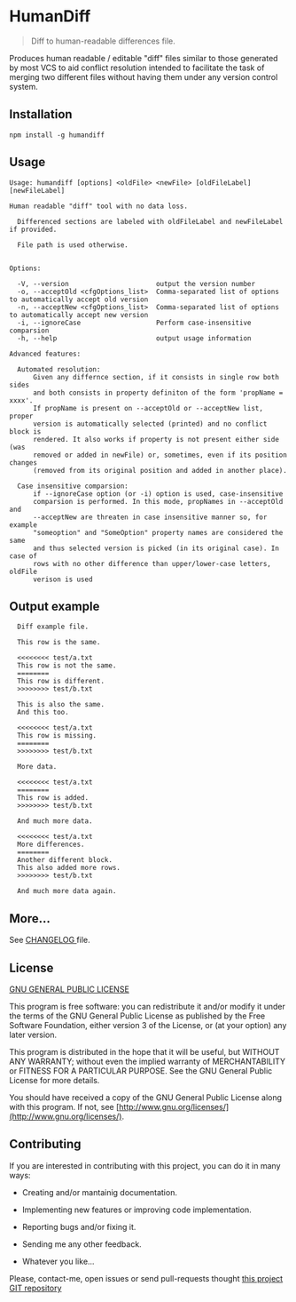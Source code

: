 HumanDiff
=========

> Diff to human-readable differences file.

Produces human readable / editable "diff" files similar to those generated by
most VCS to aid conflict resolution intended to facilitate the task of merging
two different files without having them under any version control system.


Installation
------------

    npm install -g humandiff


Usage
-----

    Usage: humandiff [options] <oldFile> <newFile> [oldFileLabel] [newFileLabel]

    Human readable "diff" tool with no data loss.

      Differenced sections are labeled with oldFileLabel and newFileLabel if provided.

      File path is used otherwise.


    Options:

      -V, --version                      output the version number
      -o, --acceptOld <cfgOptions_list>  Comma-separated list of options to automatically accept old version
      -n, --acceptNew <cfgOptions_list>  Comma-separated list of options to automatically accept new version
      -i, --ignoreCase                   Perform case-insensitive comparsion
      -h, --help                         output usage information

    Advanced features:

      Automated resolution:
          Given any differnce section, if it consists in single row both sides
          and both consists in property definiton of the form 'propName = xxxx'.
          If propName is present on --acceptOld or --acceptNew list, proper
          version is automatically selected (printed) and no conflict block is
          rendered. It also works if property is not present either side (was
          removed or added in newFile) or, sometimes, even if its position changes
          (removed from its original position and added in another place).

      Case insensitive comparsion:
          if --ignoreCase option (or -i) option is used, case-insensitive
          comparsion is performed. In this mode, propNames in --acceptOld and
          --acceptNew are threaten in case insensitive manner so, for example
          "someoption" and "SomeOption" property names are considered the same
          and thus selected version is picked (in its original case). In case of
          rows with no other difference than upper/lower-case letters, oldFile
          verison is used


Output example
--------------

      Diff example file.

      This row is the same.

      <<<<<<<< test/a.txt
      This row is not the same.
      ========
      This row is different.
      >>>>>>>> test/b.txt

      This is also the same.
      And this too.

      <<<<<<<< test/a.txt
      This row is missing.
      ========
      >>>>>>>> test/b.txt

      More data.

      <<<<<<<< test/a.txt
      ========
      This row is added.
      >>>>>>>> test/b.txt

      And much more data.

      <<<<<<<< test/a.txt
      More differences.
      ========
      Another different block.
      This also added more rows.
      >>>>>>>> test/b.txt

      And much more data again.


More...
-------

See [ CHANGELOG ](./CHANGELOG.txt) file.


License
-------

[ GNU GENERAL PUBLIC LICENSE ](./LICENSE.txt)


This program is free software: you can redistribute it and/or modify
it under the terms of the GNU General Public License as published by
the Free Software Foundation, either version 3 of the License, or
(at your option) any later version.

This program is distributed in the hope that it will be useful,
but WITHOUT ANY WARRANTY; without even the implied warranty of
MERCHANTABILITY or FITNESS FOR A PARTICULAR PURPOSE.  See the
GNU General Public License for more details.

You should have received a copy of the GNU General Public License
along with this program.  If not, see [http://www.gnu.org/licenses/](http://www.gnu.org/licenses/).


<a name="contributing"></a>Contributing
---------------------------------------

If you are interested in contributing with this project, you can do it in many ways:

  * Creating and/or mantainig documentation.

  * Implementing new features or improving code implementation.

  * Reporting bugs and/or fixing it.
  
  * Sending me any other feedback.

  * Whatever you like...
    
Please, contact-me, open issues or send pull-requests thought [this project GIT repository](https://github.com/bitifet/humandiff)



